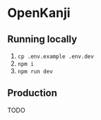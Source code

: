 # OpenKanji

## Running locally
1. `cp .env.example .env.dev` 
2. `npm i`
3. `npm run dev`

## Production
TODO